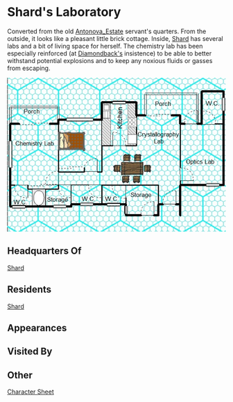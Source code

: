 # Shard's Laboratory

Converted from the old [Antonova_Estate](locations/New_York_State/New_York_City/Staten_Island/Antonova_Estate.md) servant's quarters. From the outside, it looks like a pleasant little brick cottage. Inside, [Shard](player_characters/Shard.md) has several labs and a bit of living space for herself. The chemistry lab has been especially reinforced (at [Diamondback's](player_characters/Diamondback.md) insistence) to be able to better withstand potential explosions and to keep any noxious fluids or gasses from escaping.

![picture](../../../../images/Shard_Lab.jpg)

## Headquarters Of
[Shard](player_characters/Shard.md)

## Residents
[Shard](player_characters/Shard.md)

## Appearances


## Visited By


## Other
[Character Sheet](pdf/Shard_Lab.pdf)